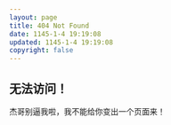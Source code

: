 ```yaml
---
layout: page
title: 404 Not Found
date: 1145-1-4 19:19:08
updated: 1145-1-4 19:19:08
copyright: false
---
```


## 无法访问！
杰哥别逼我啦，我不能给你变出一个页面来！